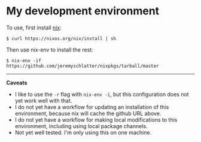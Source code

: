 # My development environment

To use, first install [nix](https://nixos.org/nix/):

    $ curl https://nixos.org/nix/install | sh
    
Then use nix-env to install the rest:

    $ nix-env -if https://github.com/jeremyschlatter/nixpkgs/tarball/master

---

**Caveats**

- I like to use the `-r` flag with `nix-env -i`, but this configuration does not yet work well with that.
- I do not yet have a workflow for updating an installation of this environment, because nix will cache the github URL above.
- I do not yet have a workflow for making local modifications to this environment, including using local package channels.
- Not yet well tested. I'm only using this on one machine.
